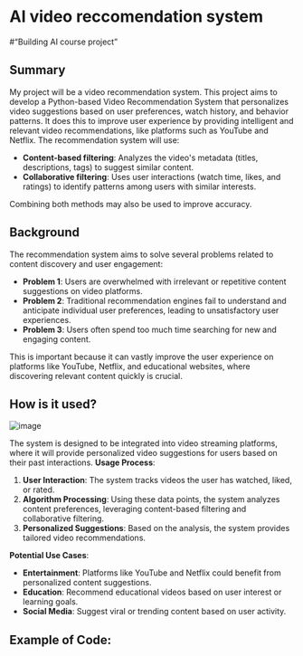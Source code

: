 # AI video reccomendation system
#“Building AI course project”
## Summary

My project will be a video recommendation system. This project aims to develop a Python-based Video Recommendation System that personalizes video suggestions based on user preferences, watch history, and behavior patterns. It does this to improve user experience by providing intelligent and relevant video recommendations, like platforms such as YouTube and Netflix. The recommendation system will use:

- **Content-based filtering**: Analyzes the video's metadata (titles, descriptions, tags) to suggest similar content.
- **Collaborative filtering**: Uses user interactions (watch time, likes, and ratings) to identify patterns among users with similar interests.

Combining both methods may also be used to improve accuracy.

## Background

The recommendation system aims to solve several problems related to content discovery and user engagement:

* **Problem 1**: Users are overwhelmed with irrelevant or repetitive content suggestions on video platforms.
* **Problem 2**: Traditional recommendation engines fail to understand and anticipate individual user preferences, leading to unsatisfactory user experiences.
* **Problem 3**: Users often spend too much time searching for new and engaging content.

This is important because it can vastly improve the user experience on platforms like YouTube, Netflix, and educational websites, where discovering relevant content quickly is crucial.

## How is it used?
![image](https://github.com/user-attachments/assets/fc329b76-7ac0-4e38-b720-e535403955af)

The system is designed to be integrated into video streaming platforms, where it will provide personalized video suggestions for users based on their past interactions.
**Usage Process**:
1. **User Interaction**: The system tracks videos the user has watched, liked, or rated.
2. **Algorithm Processing**: Using these data points, the system analyzes content preferences, leveraging content-based filtering and collaborative filtering.
3. **Personalized Suggestions**: Based on the analysis, the system provides tailored video recommendations.

**Potential Use Cases**:
- **Entertainment**: Platforms like YouTube and Netflix could benefit from personalized content suggestions.
- **Education**: Recommend educational videos based on user interest or learning goals.
- **Social Media**: Suggest viral or trending content based on user activity.


## Example of Code:
